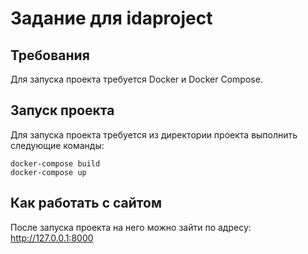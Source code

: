 Задание для idaproject
======================

Требования
----------
Для запуска проекта требуется Docker и Docker Compose.

Запуск проекта
--------------
Для запуска проекта требуется из директории проекта выполнить следующие команды:

    docker-compose build
    docker-compose up

Как работать с сайтом
---------------------
После запуска проекта на него можно зайти по адресу: http://127.0.0.1:8000